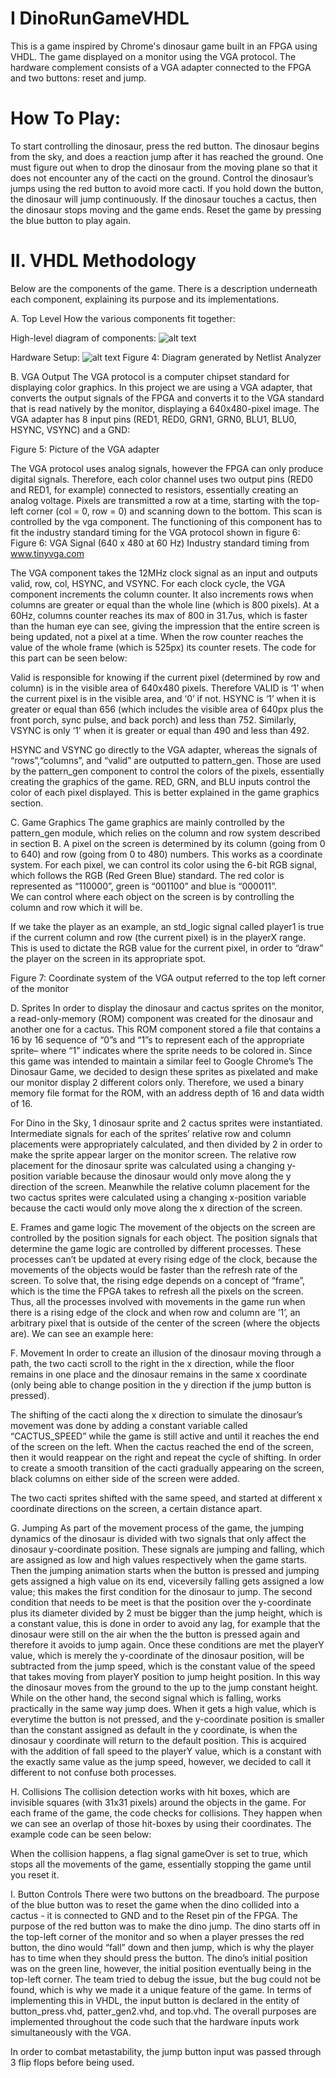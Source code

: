 # I DinoRunGameVHDL
This is a game inspired by Chrome's dinosaur game built in an FPGA using VHDL. The game displayed on a monitor using the VGA protocol. The hardware complement consists of a VGA adapter connected to the FPGA and two buttons: reset and jump.

 
# How To Play:
To start controlling the dinosaur, press the red button. The dinosaur begins from the sky, and does a reaction jump after it has reached the ground. One must figure out when to drop the dinosaur from the moving plane so that it does not encounter any of the cacti on the ground. 
Control the dinosaur’s jumps using the red button to avoid more cacti. If you hold down the button, the dinosaur will jump continuously.
If the dinosaur touches a cactus, then the dinosaur stops moving and the game ends. Reset the game by pressing the blue button to play again.


# II. VHDL Methodology
Below are the components of the game. There is a description underneath each component, explaining its purpose and its implementations. 

A. Top Level
How the various components fit together:

High-level diagram of components:
![alt text](https://imgur.com/AzPh16I)

Hardware Setup:
![alt text](https://imgur.com/YPeQUjo)
Figure 4: Diagram generated by Netlist Analyzer 


B. VGA Output
The VGA protocol is a computer chipset standard for displaying color graphics. In this project we are using a VGA adapter, that converts the output signals of the FPGA and converts it to the VGA standard that is read natively by the monitor, displaying a 640x480-pixel image. The VGA adapter has 8 input pins (RED1, RED0, GRN1, GRN0, BLU1, BLU0, HSYNC, VSYNC) and a GND:

Figure 5: Picture of the VGA adapter 
 

The VGA protocol uses analog signals, however the FPGA can only produce digital signals. Therefore, each color channel uses two output pins (RED0 and RED1, for example) connected to resistors, essentially creating an analog voltage. Pixels are transmitted a row at a time, starting with the top-left corner (col = 0, row = 0) and scanning down to the bottom. This scan is controlled by the vga component. The functioning of this component has to fit the industry standard timing for the VGA protocol shown in figure 6:
Figure 6: VGA Signal (640 x 480 at 60 Hz) Industry standard timing from www.tinyvga.com 


The VGA component takes the 12MHz clock signal as an input and outputs valid, row, col, HSYNC, and VSYNC. For each clock cycle, the VGA component increments the column counter. It also increments rows when columns are greater or equal than the whole line (which is 800 pixels). At a 60Hz, columns counter reaches its max of 800 in 31.7us, which is faster than the human eye can see, giving the impression that the entire screen is being updated, not a pixel at a time. When the row counter reaches the value of the whole frame (which is 525px) its counter resets. The code for this part can be seen below:


Valid is responsible for knowing if the current pixel (determined by row and column) is in the visible area of 640x480 pixels. Therefore VALID is ‘1’ when the current pixel is in the visible area, and ‘0’ if not. HSYNC is ‘1’ when it is greater or equal than 656 (which includes the visible area of 640px plus the front porch, sync pulse, and back porch) and less than 752. Similarly, VSYNC is only ‘1’ when it is greater or equal than 490 and less than 492. 

HSYNC and VSYNC go directly to the VGA adapter, whereas the signals of “rows”,“columns”, and “valid” are outputted to pattern_gen. Those are used by the pattern_gen component to control the colors of the pixels, essentially creating the graphics of the game. RED, GRN, and BLU inputs control the color of each pixel displayed. This is better explained in the game graphics section.

C. Game Graphics
The game graphics are mainly controlled by the pattern_gen module, which relies on the column and row system described in section B. A pixel on the screen is determined by its column (going from 0 to 640) and row (going from 0 to 480) numbers. This works as a coordinate system. For each pixel, we can control its color using the 6-bit RGB signal, which follows the RGB (Red Green Blue) standard. The red color is represented as “110000”, green is “001100” and blue is “000011”.  
We can control where each object on the screen is by controlling the column and row which it will be.


If we take the player as an example, an std_logic signal called player1 is true if the current column and row (the current pixel) is in the playerX range. This is used to dictate the RGB value for the current pixel, in order to “draw” the player on the screen in its appropriate spot. 

Figure 7: Coordinate system of the VGA output referred to the top left corner of the monitor

D. Sprites
In order to display the dinosaur and cactus sprites on the monitor, a read-only-memory (ROM) component was created for the dinosaur and another one for a cactus. This ROM component stored a file that contains a 16 by 16 sequence of “0”s and “1”s to represent each of the appropriate sprite– where “1” indicates where the sprite needs to be colored in. Since this game was intended to maintain a similar feel to Google Chrome’s The Dinosaur Game, we decided to design these sprites as pixelated and make our monitor display 2 different colors only. Therefore, we used a binary memory file format for the ROM, with an address depth of 16 and data width of 16. 

For Dino in the Sky, 1 dinosaur sprite and 2 cactus sprites were instantiated. Intermediate signals for each of the sprites’ relative row and column placements were appropriately calculated, and then divided by 2 in order to make the sprite appear larger on the monitor screen. The relative row placement for the dinosaur sprite was calculated using a changing y-position variable because the dinosaur would only move along the y direction of the screen. Meanwhile the relative column placement for the two cactus sprites were calculated using a changing x-position variable because the cacti would only move along the x direction of the screen.

E. Frames and game logic
The movement of the objects on the screen are controlled by the position signals for each object. The position signals that determine the game logic are controlled by different processes. These processes can’t be updated at every rising edge of the clock, because the movements of the objects would be faster than the refresh rate of the screen. To solve that, the rising edge depends on a concept of “frame”, which is the time the FPGA takes to refresh all the pixels on the screen. Thus, all the processes involved with movements in the game run when there is a rising edge of the clock and when row and column are ‘1’, an arbitrary pixel that is outside of the center of the screen (where the objects are). We can see an example here: 

F. Movement
In order to create an illusion of the dinosaur moving through a path, the two cacti scroll to the right in the x direction, while the floor remains in one place and the dinosaur remains in the same x coordinate (only being able to change position in the y direction if the jump button is pressed). 

The shifting of the cacti along the x direction to simulate the dinosaur’s movement was done by adding a constant variable called “CACTUS_SPEED” while the game is still active and until it reaches the end of the screen on the left. When the cactus reached the end of the screen, then it would reappear on the right and repeat the cycle of shifting. In order to create a smooth transition of the cacti gradually appearing on the screen, black columns on either side of the screen were added. 

The two cacti sprites shifted with the same speed, and started at different x coordinate directions on the screen, a certain distance apart. 

G. Jumping
As part of the movement process of the game, the jumping dynamics of the dinosaur is divided with two signals that only affect the dinosaur y-coordinate position. These signals are jumping and falling, which are assigned as low and high values respectively when the game starts. Then the jumping animation starts when the button is pressed and jumping gets assigned a high value on its end, viceversily falling gets assigned a low value; this makes the first condition for the dinosaur to jump. The second condition that needs to be meet is that the position over the y-coordinate plus its diameter divided by 2 must be bigger than the jump height, which is a constant value, this is done in order to avoid any lag, for example that the dinosaur were still on the air when the the button is pressed again and therefore it avoids to jump again.
Once these conditions are met the playerY value, which is merely the y-coordinate of the dinosaur position, will be subtracted from the jump speed, which is the constant value of the speed that takes moving from playerY position to jump height position. In this way the dinosaur moves from the ground to the up to the jump constant height.
While on the other hand, the second signal which is falling, works practically in the same way jump does. When it gets a high value, which is everytime the button is not pressed, and the y-coordinate position is smaller than the constant assigned as default in the y coordinate, is when the dinosaur y coordinate will return to the default position. This is acquired with the addition of fall speed to the playerY value, which is a constant with the exactly same value as the jump speed, however, we decided to call it different to not confuse both processes. 

H. Collisions
The collision detection works with hit boxes, which are invisible squares (with 31x31 pixels) around the objects in the game. For each frame of the game, the code checks for collisions. They happen when we can see an overlap of those hit-boxes by using their coordinates. The example code can be seen below:

When the collision happens, a flag signal gameOver is set to true, which stops all the movements of the game, essentially stopping the game until you reset it. 

I. Button Controls
There were two buttons on the breadboard. The purpose of the blue button was to reset the game when the dino collided into a cactus - it is connected to GND and to the Reset pin of the FPGA. The purpose of the red button was to make the dino jump. The dino starts off in the top-left corner of the monitor and so when a player presses the red button, the dino would “fall” down and then jump, which is why the player has to time when they should press the button. The dino’s initial position was on the green line, however, the initial position eventually being in the top-left corner. The team tried to debug the issue, but the bug could not be found, which is why we made it a unique feature of the game. In terms of implementing this in VHDL, the input button is declared in the entity of button_press.vhd, patter_gen2.vhd, and top.vhd. The overall purposes are implemented throughout the code such that the hardware inputs work simultaneously with the VGA.  

In order to combat metastability, the jump button input was passed through 3 flip flops before being used.

